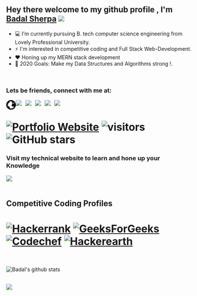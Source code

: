 ## Hey there welcome to my github profile , I'm [Badal Sherpa][website] <img src="https://raw.githubusercontent.com/MartinHeinz/MartinHeinz/master/wave.gif" width="30px">

- 💻 I’m currently pursuing  B. tech computer science engineering from Lovely Professional University.
- ⚡ I'm interested in competitive coding and Full Stack Web-Development.
- ❤️ Honing up my MERN stack development
- 🥅 2020 Goals: Make my Data Structures and Algorithms strong !.
<br />

### Lets be friends, connect with me at:

[<img align="left"  width="26px" src="https://raw.githubusercontent.com/iconic/open-iconic/master/svg/globe.svg" />][website]
[<img align="left"  width="26px" src="https://cdn.jsdelivr.net/npm/simple-icons@v3/icons/linkedin.svg" />][linkedin]
[<img align="left" width="26px" src="https://cdn.jsdelivr.net/npm/simple-icons@3.4.0/icons/gmail.svg" />][mail]
[<img align="left" width="26px" src="https://cdn.jsdelivr.net/npm/simple-icons@3.4.0/icons/github.svg" />][github]
[<img align="left" width="26px" src="https://cdn.jsdelivr.net/npm/simple-icons@v3/icons/instagram.svg" />][instagram]
[<img align="left" width="26px" src="https://cdn.jsdelivr.net/npm/simple-icons@v3/icons/twitter.svg" />][twitter]

<br />
 
# [![Portfolio Website](https://img.shields.io/badge/Portfolio%20website-yellow)](https://badalsherpa.github.io/BadalSherpa/)  ![visitors](https://visitor-badge.laobi.icu/badge?page_id=BadalSherpa.visitor-badge)   ![GitHub stars](https://img.shields.io/github/stars/BadalSherpa/BadalSherpa?style=social)  

### Visit my technical website to learn and hone up your Knowledge

[<img align="left" src="https://2.bp.blogspot.com/-MFPdDmP2_zQ/X2rEpZxszfI/AAAAAAAAAZc/WZ0LuOwJsQo3q5oVVzce-9DkCWiLr-hnwCK4BGAYYCw/s1600/COdingHumans%2BOfficial%2Blogo.png">][codinghumans]

<br />
 <br />



## Competitive Coding Profiles

 # [![Hackerrank](https://img.shields.io/badge/-Hackerrank-00b300?style=flat&labelColor=00b300&logo=hackerrank&logoColor=white)](https://www.hackerrank.com/Badal_Sherpa)  [![GeeksForGeeks](https://img.shields.io/badge/-GeeksForGeeks-006600?style=flat&labelColor=#006600&logo=Geeksforgeeks&logoColor=white)](https://auth.geeksforgeeks.org/user/badalsherpa7/practice/) [![Codechef](https://img.shields.io/badge/-Codechef-6b6b47?style=flat&labelColor=6b6b47&logo=Codechef&logoColor=white)](https://www.codechef.com/users/sanssangay) [![Hackerearth](https://img.shields.io/badge/-Hackerearth-323754?style=flat&labelColor=323754&logo=hackerearth&logoColor=white)](https://www.hackerearth.com/@badalsherpa7)
 
 <br />


![Badal's github stats](https://github-readme-stats.vercel.app/api?username=BadalSherpa&show_icons=true&theme=highcontrast&align=right&show_owner=true&include_all_commits=true&cache_seconds=800&count_private=true)

<br>
<a href="https://github.com/BadalSherpa/github-readme-stats">
  <img align="left" src="https://github-readme-stats.vercel.app/api/top-langs/?username=BadalSherpa&layout=compact&title_color=000&text_color=000&bg_color=e6e6e6&langs_count=35&hide_border=false" />
</a>


[website]: https://badalsherpa.github.io/BadalSherpa/
[instagram]: https://www.instagram.com/_sans7_/
[linkedin]: http://www.linkedin.com/in/badal-sherpa-5799a9196/
[github]: https://github.com/BadalSherpa
[twitter]: https://twitter.com/SherpaBadal
[mail]: mailto:badalsherpa7@gmail.com
[codinghumans]: https://www.codinghumans.xyz/

